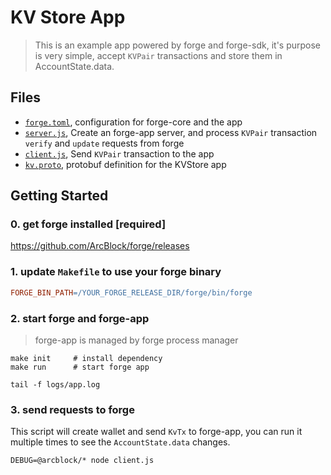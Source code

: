 # KV Store App

> This is an example app powered by forge and forge-sdk, it's purpose is very simple, accept `KVPair` transactions and store them in AccountState.data.

## Files

- [`forge.toml`](./forge.toml), configuration for forge-core and the app
- [`server.js`](./server.js), Create an forge-app server, and process `KVPair` transaction `verify` and `update` requests from forge
- [`client.js`](./client.js), Send `KVPair` transaction to the app
- [`kv.proto`](./kv.proto), protobuf definition for the KVStore app

## Getting Started

### 0. get forge installed [required]

https://github.com/ArcBlock/forge/releases

### 1. update `Makefile` to use your forge binary

```makefile
FORGE_BIN_PATH=/YOUR_FORGE_RELEASE_DIR/forge/bin/forge
```

### 2. start forge and forge-app

> forge-app is managed by forge process manager

```shell
make init     # install dependency
make run      # start forge app
```

```shell
tail -f logs/app.log
```

### 3. send requests to forge

This script will create wallet and send `KvTx` to forge-app, you can run it multiple times to see the `AccountState.data` changes.

```shell
DEBUG=@arcblock/* node client.js
```
